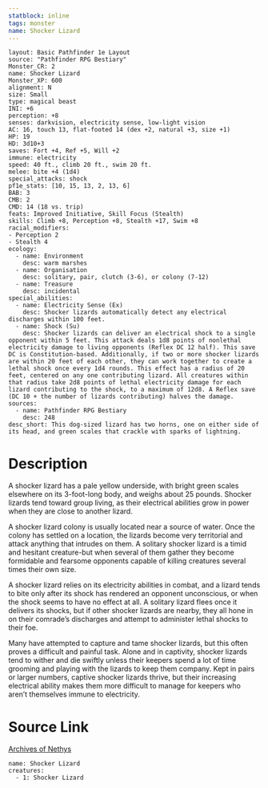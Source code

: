 ```yaml
---
statblock: inline
tags: monster
name: Shocker Lizard
---
```

```statblock
layout: Basic Pathfinder 1e Layout
source: "Pathfinder RPG Bestiary"
Monster_CR: 2
name: Shocker Lizard
Monster_XP: 600
alignment: N
size: Small
type: magical beast
INI: +6
perception: +8
senses: darkvision, electricity sense, low-light vision
AC: 16, touch 13, flat-footed 14 (dex +2, natural +3, size +1)
HP: 19
HD: 3d10+3
saves: Fort +4, Ref +5, Will +2
immune: electricity
speed: 40 ft., climb 20 ft., swim 20 ft.
melee: bite +4 (1d4)
special_attacks: shock
pf1e_stats: [10, 15, 13, 2, 13, 6]
BAB: 3
CMB: 2
CMD: 14 (18 vs. trip)
feats: Improved Initiative, Skill Focus (Stealth)
skills: Climb +8, Perception +8, Stealth +17, Swim +8
racial_modifiers:
- Perception 2
- Stealth 4
ecology:
  - name: Environment
    desc: warm marshes
  - name: Organisation
    desc: solitary, pair, clutch (3-6), or colony (7-12)
  - name: Treasure
    desc: incidental
special_abilities:
  - name: Electricity Sense (Ex)
    desc: Shocker lizards automatically detect any electrical discharges within 100 feet.
  - name: Shock (Su)
    desc: Shocker lizards can deliver an electrical shock to a single opponent within 5 feet. This attack deals 1d8 points of nonlethal electricity damage to living opponents (Reflex DC 12 half). This save DC is Constitution-based. Additionally, if two or more shocker lizards are within 20 feet of each other, they can work together to create a lethal shock once every 1d4 rounds. This effect has a radius of 20 feet, centered on any one contributing lizard. All creatures within that radius take 2d8 points of lethal electricity damage for each lizard contributing to the shock, to a maximum of 12d8. A Reflex save (DC 10 + the number of lizards contributing) halves the damage.
sources:
  - name: Pathfinder RPG Bestiary
    desc: 248
desc_short: This dog-sized lizard has two horns, one on either side of its head, and green scales that crackle with sparks of lightning.
```
# Description
A shocker lizard has a pale yellow underside, with bright green scales elsewhere on its 3-foot-long body, and weighs about 25 pounds. Shocker lizards tend toward group living, as their electrical abilities grow in power when they are close to another lizard.

A shocker lizard colony is usually located near a source of water. Once the colony has settled on a location, the lizards become very territorial and attack anything that intrudes on them. A solitary shocker lizard is a timid and hesitant creature-but when several of them gather they become formidable and fearsome opponents capable of killing creatures several times their own size.

A shocker lizard relies on its electricity abilities in combat, and a lizard tends to bite only after its shock has rendered an opponent unconscious, or when the shock seems to have no effect at all. A solitary lizard flees once it delivers its shocks, but if other shocker lizards are nearby, they all hone in on their comrade’s discharges and attempt to administer lethal shocks to their foe.

Many have attempted to capture and tame shocker lizards, but this often proves a difficult and painful task. Alone and in captivity, shocker lizards tend to wither and die swiftly unless their keepers spend a lot of time grooming and playing with the lizards to keep them company. Kept in pairs or larger numbers, captive shocker lizards thrive, but their increasing electrical ability makes them more difficult to manage for keepers who aren’t themselves immune to electricity.
# Source Link
[Archives of Nethys](https://aonprd.com/MonsterDisplay.aspx?ItemName=Shocker%20Lizard)
```encounter-table
name: Shocker Lizard
creatures:
  - 1: Shocker Lizard
```
